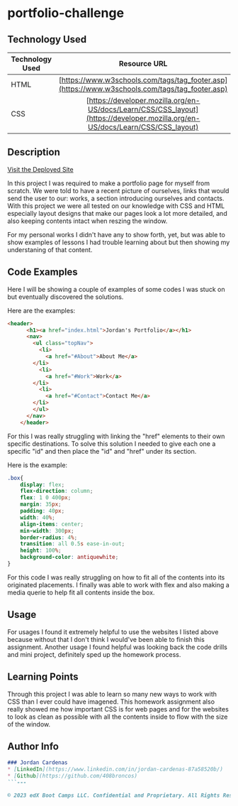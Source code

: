 # portfolio-challenge

## Technology Used 

| Technology Used         | Resource URL           | 
| ------------- |:-------------:| 
| HTML    | [https://www.w3schools.com/tags/tag_footer.asp](https://www.w3schools.com/tags/tag_footer.asp) | 
| CSS     | [https://developer.mozilla.org/en-US/docs/Learn/CSS/CSS_layout](https://developer.mozilla.org/en-US/docs/Learn/CSS/CSS_layout)      |   

## Description 

[Visit the Deployed Site](https://408broncos.github.io/portfolio-challenge/)

In this project I was required to make a portfolio page for myself from scratch. We were told to have a recent picture of ourselves, links that would send the user to our: works, a section introducing ourselves and contacts. With this project we were all tested on our knowledge with CSS and HTML especially layout designs that make our pages look a lot more detailed, and also keeping contents intact when reszing the window. 

For my personal works I didn't have any to show forth, yet, but was able to show examples of lessons I had trouble learning about but then showing my understaning of that content.

## Code Examples

Here I will be showing a couple of examples of some codes I was stuck on but eventually discovered the solutions.

Here are the examples:


```html
<header>
      <h1><a href="index.html">Jordan's Portfolio</a></h1>
      <nav>
        <ul class="topNav">
          <li>
            <a href="#About">About Me</a>
        </li>
          <li>
            <a href="#Work">Work</a>
        </li>
          <li>
            <a href="#Contact">Contact Me</a>
        </li>
        </ul>
      </nav>
    </header>
```

For this I was really struggling with linking the "href" elements to their own specific destinations. To solve this solution I needed to give each one a specific "id" and then place the "id" and "href" under its section.

Here is the example:

```css
.box{
    display: flex;
    flex-direction: column;
    flex: 1 0 400px;
    margin: 35px;
    padding: 40px;
    width: 40%;
    align-items: center;
    min-width: 300px;
    border-radius: 4%;
    transition: all 0.5s ease-in-out;
    height: 100%;
    background-color: antiquewhite;
}

```
For this code I was really struggling on how to fit all of the contents into its originated placements. I finally was able to work with flex and also making a media querie to help fit all contents inside the box.

## Usage 

For usages I found it extremely helpful to use the websites I listed above because without that I don't think I would've been able to finish this assignment. Another usage I found helpful was looking back the code drills and mini project, definitely sped up the homework process.


## Learning Points 


Through this project I was able to learn so many new ways to work with CSS than I ever could have imagened. This homework assignment also really showed me how important CSS is for web pages and for the websites to look as clean as possible with all the contents inside to flow with the size of the window.


## Author Info

```md
### Jordan Cardenas 
* [LinkedIn](https://www.linkedin.com/in/jordan-cardenas-87a58520b/)
* [Github](https://github.com/408broncos)
```---

© 2023 edX Boot Camps LLC. Confidential and Proprietary. All Rights Reserved.
